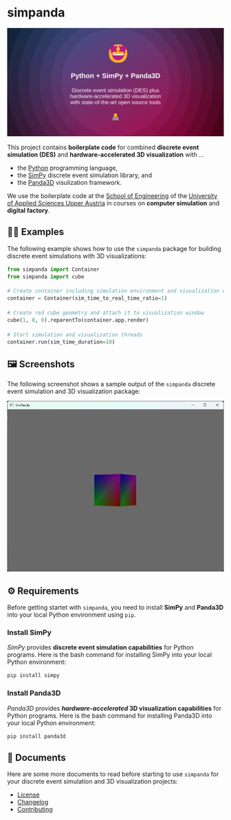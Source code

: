 # simpanda

![](./images/social_preview.png)

This project contains **boilerplate code** for combined **discrete event simulation (DES)** and **hardware-accelerated 3D visualization** with ...

- the [Python](https://www.python.org/) programming language,
- the [SimPy](https://simpy.readthedocs.io/en/latest/) discrete event simulation library, and
- the [Panda3D](https://www.panda3d.org/) visulization framework.

We use the boilerplate code at the [School of Engineering](https://fh-ooe.at/campus-wels) of the [University of Applied Sciences Upper Austria](https://fh-ooe.at/) in courses on **computer simulation** and **digital factory**.

## 🧑‍💻 Examples

The following example shows how to use the `simpanda` package for building discrete event simulations with 3D visualizations:

```python
from simpanda import Container
from simpanda import cube

# Create container including simulation environment and visualization window
container = Container(sim_time_to_real_time_ratio=1)

# Create red cube geometry and attach it to visualization window
cube(1, 0, 0).reparentTo(container.app.render)

# Start simulation and visualization threads
container.run(sim_time_duration=10)
```

## 🖼️ Screenshots

The following screenshot shows a sample output of the `simpanda` discrete event simulation and 3D visualization package:

![](./images/screenshot.png)

## ⚙️ Requirements

Before getting startet with `simpanda`, you need to install **SimPy** and **Panda3D** into your local Python environment using `pip`.

### Install SimPy

*SimPy* provides **discrete event simulation capabilities** for Python programs. Here is the bash command for installing SimPy into your local Python environment:

```sh
pip install simpy
```

### Install Panda3D

*Panda3D* provides ***hardware-accelerated* 3D visualization capabilities** for Python programs. Here is the bash command for installing Panda3D into your local Python environment:

```sh
pip install panda3d
```

## 📄 Documents

Here are some more documents to read before starting to use `simpanda` for your discrete event simulation and 3D visualization projects:

* [License](./LICENSE.md)
* [Changelog](./CHANGELOG.md)
* [Contributing](./CONTRIBUTING.md)